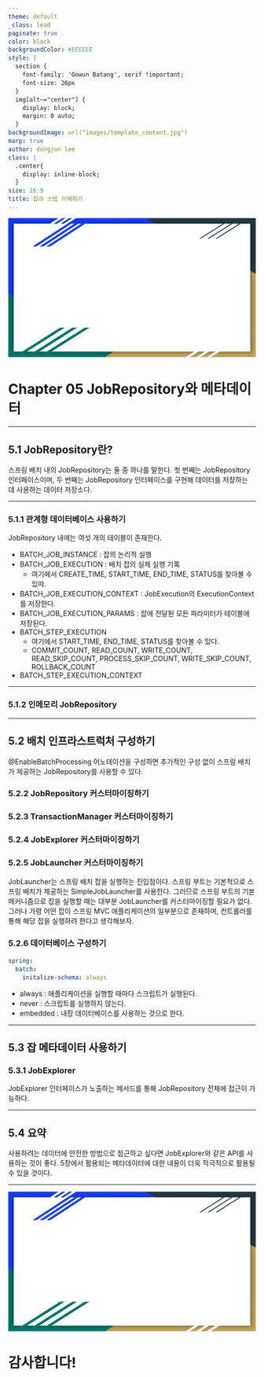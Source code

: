 ```yaml
---
theme: default
_class: lead
paginate: true
color: black
backgroundColor: #EEEEEE
style: |
  section {
    font-family: 'Gowun Batang', serif !important;
    font-size: 26px
  }
  img[alt~="center"] {
    display: block;
    margin: 0 auto;
  }
backgroundImage: url("images/template_content.jpg")
marp: true
author: dongjun lee
class: |
  .center{
    display: inline-block;
  }
size: 16:9
title: 잡과 스텝 이해하기
---
```


![bg](images/template_title.jpg)

# Chapter 05 JobRepository와 메타데이터

---

## 5.1 JobRepository란?

스프링 배치 내의 JobRepository는 둘 중 하나를 말한다. 첫 번째는 JobRepository 인터페이스이며, 두 번째는 JobRepository 인터페이스를 구현해 데이터를 저장하는 데 사용하는 데이터 저장소다.

---

### 5.1.1 관계형 데이터베이스 사용하기

JobRepository 내에는 여섯 개의 테이블이 존재한다.

- BATCH_JOB_INSTANCE : 잡의 논리적 실행
- BATCH_JOB_EXECUTION : 배치 잡의 실제 실행 기록
  - 여기에서 CREATE_TIME, START_TIME, END_TIME, STATUS를 찾아볼 수 있따.
- BATCH_JOB_EXECUTION_CONTEXT : JobExecution의 ExecutionContext를 저장한다.
- BATCH_JOB_EXECUTION_PARAMS : 잡에 전달된 모든 파라미터가 테이블에 저장된다.
- BATCH_STEP_EXECUTION 
  - 여기에서 START_TIME, END_TIME, STATUS를 찾아볼 수 있다.
  - COMMIT_COUNT, READ_COUNT, WRITE_COUNT, READ_SKIP_COUNT, PROCESS_SKIP_COUNT, WRITE_SKIP_COUNT, ROLLBACK_COUNT
- BATCH_STEP_EXECUTION_CONTEXT

---

### 5.1.2 인메모리 JobRepository

---

## 5.2 배치 인프라스트럭처 구성하기

@EnableBatchProcessing 어노테이션을 구성하면 추가적인 구성 없이 스프링 배치가 제공하는 JobRepository를 사용할 수 있다.

### 5.2.2 JobRepository 커스터마이징하기

### 5.2.3 TransactionManager 커스터마이징하기

### 5.2.4 JobExplorer 커스터마이징하기

### 5.2.5 JobLauncher 커스터마이징하기

JobLauncher는 스프링 배치 잡을 실행하는 진입점이다. 스프링 부트는 기본적으로 스프링 배치가 제공하는 SimpleJobLauncher를 사용한다. 그러므로 스프링 부트의 기본 메커니즘으로 잡을 실행할 때는 대부분 JobLauncher를 커스터마이징할 필요가 없다. 그러나 가령 어떤 잡이 스프링 MVC 애플리케이션의 일부분으로 존재하며, 컨트롤러를 통해 해당 잡을 실행하려 한다고 생각해보자.

### 5.2.6 데이터베이스 구성하기

```yml
spring:
  batch:
    initalize-schema: always
```

- always : 애플리케이션을 실행할 때마다 스크립트가 실행된다.
- never : 스크립트를 실행하지 않는다.
- embedded : 내장 데이터베이스를 사용하는 것으로 한다.

---

## 5.3 잡 메타데이터 사용하기 

### 5.3.1 JobExplorer

JobExplorer 인터페이스가 노출하는 메서드를 통해 JobRepository 전체에 접근이 가능하다. 

---

## 5.4 요약

사용하려는 데이터에 안전한 방법으로 접근하고 싶다면 JobExplorer와 같은 API를 사용하는 것이 좋다.
5장에서 활용되는 메타데이터에 대한 내용이 더욱 적극적으로 활용될 수 있을 것이다.

---

![bg](images/template_title.jpg)

# 감사합니다!
